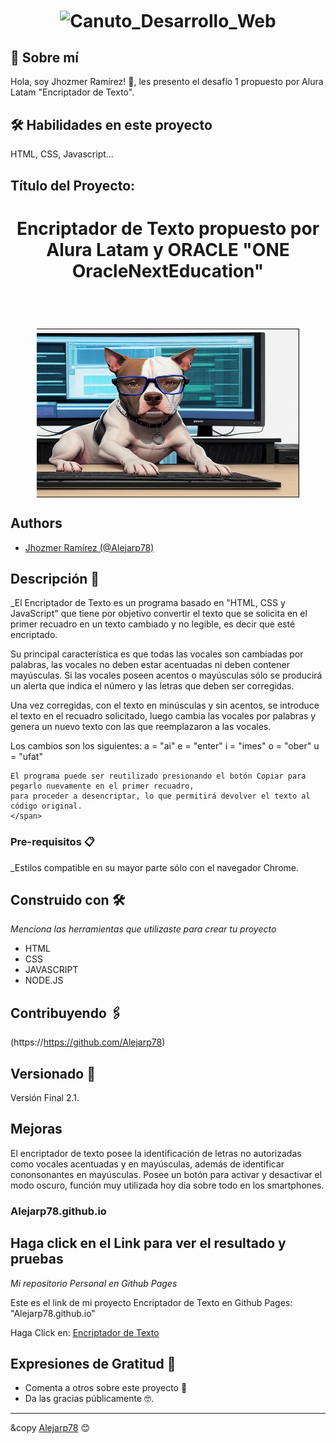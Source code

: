 <h1 align="center"><img src="https://camo.githubusercontent.com/62da68eb62b1e5f175f7d1f0191dd89a653d7908feb22d37d4a0ab07365d6791/68747470733a2f2f6d656469612e67697068792e636f6d2f6d656469612f4d3967624264396e6244724f5475314d71782f67697068792e676966" alt="Canuto_Desarrollo_Web" width="220px" height="220px" align="center" border="blue" border-width="2px">

## 🚀 Sobre mí

Hola, soy Jhozmer Ramírez! 👋, les presento el desafío 1 propuesto por Alura Latam "Encriptador de Texto".


## 🛠 Habilidades en este proyecto

 HTML, CSS, Javascript...

## Título del Proyecto:

<h1 align="center" color="7778c2">Encriptador de Texto propuesto por Alura Latam y ORACLE "ONE OracleNextEducation"</h1>
<br>
<h1 align="center"><img src="https://github.com/Alejarp78/Alejarp78/blob/main/Imagenes/Imagen%20Perro%20Pitbull%20con%20las%20patas%20sobre%20el%20teclado%20programando_Canuto-Developer.PNG" alt="Canuto_Desarrollo_Web" width="420px" height="270px" align="center" border="blue" border-width="1px"></h1>

## Authors

- [Jhozmer Ramírez (@Alejarp78)](https://github.com/Alejarp78) 

## Descripción 🚀

<span>_El Encriptador de Texto es un programa basado en "HTML,  CSS y JavaScript" que tiene por objetivo
convertir el texto que se solicita en el primer recuadro en un texto cambiado y no legible, es decir que
esté encriptado. 

 Su principal característica es que todas las vocales son cambiadas por palabras, las vocales no deben estar
 acentuadas ni deben contener mayúsculas. Si las vocales poseen acentos o mayúsculas sólo se producirá un 
 alerta que indica el número y las letras que deben ser corregidas.
 
  Una vez corregidas, con el texto en minúsculas y sin acentos, se introduce el texto en el recuadro solicitado, 
  luego cambia las vocales por palabras y genera un nuevo texto con las que reemplazaron a las 
  vocales.
  
   Los cambios son los siguientes:
    a = "ai"
    e = "enter"
    i = "imes"
    o = "ober"
    u = "ufat"
    
    El programa puede ser reutilizado presionando el botón Copiar para pegarlo nuevamente en el primer recuadro, 
    para proceder a desencriptar, lo que permitirá devolver el texto al código original. 
    </span>


### Pre-requisitos 📋

_Estilos compatible en su mayor parte sólo con el navegador Chrome.


## Construido con 🛠️

_Menciona las herramientas que utilizaste para crear tu proyecto_

* HTML
* CSS
* JAVASCRIPT
* NODE.JS

## Contribuyendo 🖇️

(https://https://github.com/Alejarp78)


## Versionado 📌

Versión Final 2.1.

## Mejoras

El encriptador de texto posee la identificación de letras no autorizadas como vocales acentuadas y en mayúsculas, además de identificar cononsonantes en mayúsculas. Posee un botón para activar y desactivar el modo oscuro, función muy utilizada hoy día sobre todo en los smartphones.

### Alejarp78.github.io
## Haga click en el Link para ver el resultado y pruebas

<em>Mi repositorio Personal en Github Pages</em>
<p>Este es el link de mi proyecto Encriptador de Texto en Github Pages: "Alejarp78.github.io"</p>
<span>Haga Click en: <a href="https://alejarp78.github.io/"><u>Encriptador de Texto</u></a></span>

## Expresiones de Gratitud 🎁

* Comenta a otros sobre este proyecto 📢
* Da las gracias públicamente 🤓.
---
<span> &copy [Alejarp78](https://https://github.com/Alejarp78) 😊 </span>
 
